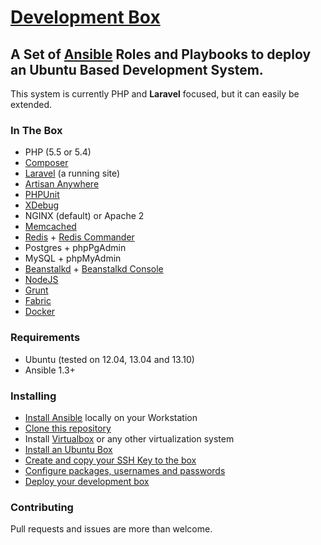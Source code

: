 [Development Box](https://github.com/antonioribeiro/ansible)
============================================================


A Set of [Ansible](http://www.ansibleworks.com/docs/intro_installation.html) Roles and Playbooks to deploy an Ubuntu Based Development System.
----------------------------------------------------------------------------------

This system is currently PHP and **Laravel** focused, but it can easily be extended.

### In The Box

* PHP (5.5 or 5.4)
* [Composer](http://getcomposer.org/)
* [Laravel](http://laravel.com/) (a running site)
* [Artisan Anywhere](https://github.com/antonioribeiro/artisan-anywhere)
* [PHPUnit](https://github.com/sebastianbergmann/phpunit)
* [XDebug](http://xdebug.org/)
* NGINX (default) or Apache 2
* [Memcached](http://memcached.org/)
* [Redis](http://redis.io/) + [Redis Commander](https://github.com/nearinfinity/redis-commander)
* Postgres + phpPgAdmin
* MySQL + phpMyAdmin
* [Beanstalkd](http://kr.github.io/beanstalkd/) + [Beanstalkd Console](https://github.com/ptrofimov/beanstalk_console)
* [NodeJS](http://nodejs.org/)
* [Grunt](http://gruntjs.com/)
* [Fabric](http://fabfile.org/)
* [Docker](http://www.docker.io/)

### Requirements

* Ubuntu (tested on 12.04, 13.04 and 13.10)
* Ansible 1.3+

### Installing

* [Install Ansible](/docs/InstallAnsible.md) locally on your Workstation
* [Clone this repository](/docs/CloneRepository.md)
* Install [Virtualbox](https://www.virtualbox.org/) or any other virtualization system
* [Install an Ubuntu Box](/docs/InstallOS.md)
* [Create and copy your SSH Key to the box](/docs/CopySSHKey.md)
* [Configure packages, usernames and passwords](/docs/ConfigurePlaybook.md)
* [Deploy your development box](/docs/DeployBox.md)

### Contributing

Pull requests and issues are more than welcome.